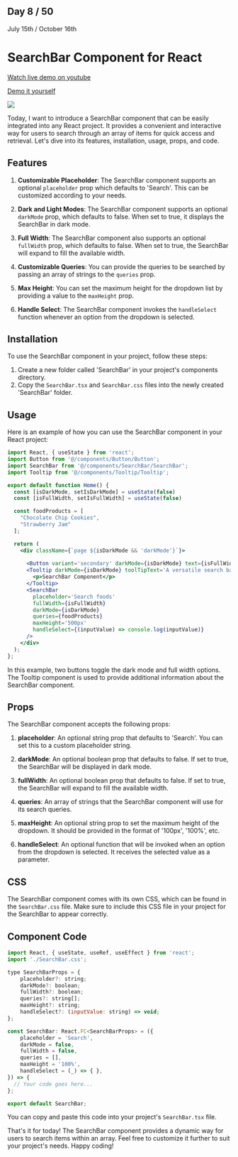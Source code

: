 ## Day 8 / 50

July 15th / October 16th

#  SearchBar Component for React 
<a href="https://www.youtube.com/watch?v=eiwNHE6AiKk" target="_blank">Watch live demo on youtube</a>

<a href="https:/ / 50daysofcomponents.netlify.app/searchBar" target="_blank">Demo it yourself</a>

<a href="https://www.youtube.com/watch?v=eiwNHE6AiKk" target="_blank"><img src="https://cdn.discordapp.com/attachments/715319623637270638/1130155494800101476/image.png"/></a> 


Today, I want to introduce a SearchBar component that can be easily integrated into any React project. It provides a convenient and interactive way for users to search through an array of items for quick access and retrieval. Let's dive into its features, installation, usage, props, and code.

## Features

1. **Customizable Placeholder**: The SearchBar component supports an optional `placeholder` prop which defaults to 'Search'. This can be customized according to your needs.

2. **Dark and Light Modes**: The SearchBar component supports an optional `darkMode` prop, which defaults to false. When set to true, it displays the SearchBar in dark mode.

3. **Full Width**: The SearchBar component also supports an optional `fullWidth` prop, which defaults to false. When set to true, the SearchBar will expand to fill the available width.

4. **Customizable Queries**: You can provide the queries to be searched by passing an array of strings to the `queries` prop.

5. **Max Height**:  You can set the maximum height for the dropdown list by providing a value to the `maxHeight` prop.

6. **Handle Select**:  The SearchBar component invokes the `handleSelect` function whenever an option from the dropdown is selected.

## Installation 

To use the SearchBar component in your project, follow these steps:

1. Create a new folder called 'SearchBar' in your project's components directory.
2. Copy the `SearchBar.tsx` and `SearchBar.css` files into the newly created 'SearchBar' folder.

## Usage 

Here is an example of how you can use the SearchBar component in your React project:

```jsx 
import React, { useState } from 'react';
import Button from '@/components/Button/Button';
import SearchBar from '@/components/SearchBar/SearchBar';
import Tooltip from '@/components/Tooltip/Tooltip';

export default function Home() {
  const [isDarkMode, setIsDarkMode] = useState(false)
  const [isFullWidth, setIsFullWidth] = useState(false)

  const foodProducts = [
    "Chocolate Chip Cookies",
    "Strawberry Jam"
  ];

  return (
    <div className={`page ${isDarkMode && 'darkMode'}`}>
      
      <Button variant='secondary' darkMode={isDarkMode} text={isFullWidth ? 'Untoggle full width' : 'Toggle full width'} handleClick={async () => setIsFullWidth(!isFullWidth)} />
      <Tooltip darkMode={isDarkMode} toolTipText='A versatile search bar allowing users to efficiently search through an array of items for quick access and retrieval.'>
        <p>SearchBar Component</p>
      </Tooltip>
      <SearchBar
        placeholder='Search foods'
        fullWidth={isFullWidth}
        darkMode={isDarkMode}
        queries={foodProducts}
        maxHeight='500px'
        handleSelect={(inputValue) => console.log(inputValue)}
      />
    </div>
  );
};

```
In this example, two buttons toggle the dark mode and full width options. The Tooltip component is used to provide additional information about the SearchBar component.

## Props

The  SearchBar component accepts the following props:

1. **placeholder**: An optional string prop that defaults to 'Search'. You can set this to a custom placeholder string.

2. **darkMode**: An optional boolean prop that defaults to false. If set to true, the SearchBar will be displayed in dark mode.

3. **fullWidth**: An optional boolean prop that defaults to false. If set to true, the SearchBar will expand to fill the available width.
4. **queries**: An array of strings that the SearchBar component will use for its search queries.
5. **maxHeight**: An optional string prop to set the maximum height of the dropdown. It should be provided in the format of '100px', '100%', etc.
6. **handleSelect**: An optional function that will be invoked when an option from the dropdown is selected. It receives the selected value as a parameter.

## CSS 

The SearchBar component comes with its own CSS, which can be found in the `SearchBar.css` file. Make sure to include this CSS file in your project for the SearchBar to appear correctly.

## Component Code 

```jsx
import React, { useState, useRef, useEffect } from 'react';
import './SearchBar.css';

type SearchBarProps = {
    placeholder?: string;
    darkMode?: boolean;
    fullWidth?: boolean;
    queries?: string[];
    maxHeight?: string;
    handleSelect?: (inputValue: string) => void;
};

const SearchBar: React.FC<SearchBarProps> = ({
    placeholder = 'Search',
    darkMode = false,
    fullWidth = false,
    queries = [],
    maxHeight = '100%',
    handleSelect = (_) => { },
}) => {
  // Your code goes here...
};

export default SearchBar;

```

You can copy and paste this code into your project's `SearchBar.tsx` file.

That's it for today! The SearchBar component provides a dynamic way for users to search items within an array. Feel free to customize it further to suit your project's needs. Happy coding!